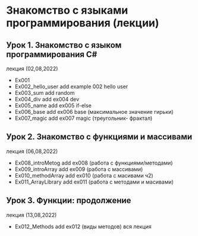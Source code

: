 # Знакомство с языками программирования (лекции) #
## Урок 1. Знакомство с языком программирования C# ##

лекция (02,08,2022)
* Ex001 
* Ex002_hello_user add example 002 hello user
* Ex003_sum add random 
* Ex004_div add ex004 dev 
* Ex005_name add ex005 if-else 
* Ex006_base add ex006 base (максимальное значение гирьки) 
* Ex007_magic add ex007 magic (треугольник- фрактал)

## Урок 2. Знакомство с функциями и массивами ##

лекция (06,08,2022)
* Ex008_introMetog add ex008 (работа с функциями/методами) 
* Ex009_introArray add ex009 (работа с массивами)
* Ex010_methodArray add ex010 (работа с масивами ч2) 
* Ex011_ArrayLibrary add ex011 (работа с методами и масивами)

## Урок 3. Функции: продолжение ##

лекция (13,08,2022)
* Ex012_Methods add ex012 (виды методов) вся лекция
